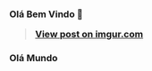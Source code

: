 ### Olá Bem Vindo 👋 <blockquote class="imgur-embed-pub" lang="en" data-id="hZef7up"><a href="https://imgur.com/hZef7up">View post on imgur.com</a></blockquote><script async src="//s.imgur.com/min/embed.js" charset="utf-8"></script>






### Olá Mundo 

<!--
**viniciushgiovanini/viniciushgiovanini** is a ✨ _special_ ✨ repository because its `README.md` (this file) appears on your GitHub profile.






Here are some ideas to get you started:

- 🔭 I’m currently working on ...
- 🌱 I’m currently learning ...
- 👯 I’m looking to collaborate on ...
- 🤔 I’m looking for help with ...
- 💬 Ask me about ...
- 📫 How to reach me: ...
- 😄 Pronouns: ...
- ⚡ Fun fact: ...
-->

  
